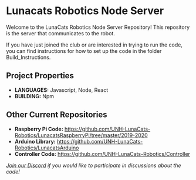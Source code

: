 # Lunacats Robotics Node Server

Welcome to the LunaCats Robotics Node Server Repository! This repository is the server that communicates to the robot.

If you have just joined the club or are interested in trying to run the code, you can find instructions for how to set up the code in the 
folder Build_Instructions.

## Project Properties

- **LANGUAGES:** Javascript, Node, React   
- **BUILDING:** Npm    

## Other Current Repositories

- **Raspberry Pi Code:** <https://github.com/UNH-LunaCats-Robotics/LunacatsRaspberryPi/tree/master/2019-2020>
- **Arduino Library:** <https://github.com/UNH-LunaCats-Robotics/LunacatsArduino>
- **Controller Code:** <https://github.com/UNH-LunaCats-Robotics/Controller>

*[Join our Discord](https://discord.gg/q4r8ZTM) if you would like to participate in discussions about the code!*
